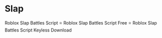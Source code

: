 # Slap
Roblox Slap Battles Script ⭐️ Roblox Slap Battles Script Free ⭐️ Roblox Slap Battles Script Keyless Download
